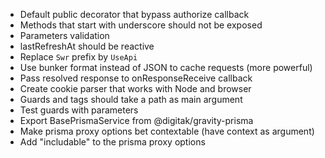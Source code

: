 - Default public decorator that bypass authorize callback
- Methods that start with underscore should not be exposed
- Parameters validation
- lastRefreshAt should be reactive
- Replace `Swr` prefix by `UseApi`
- Use bunker format instead of JSON to cache requests (more powerful)
- Pass resolved response to onResponseReceive callback
- Create cookie parser that works with Node and browser
- Guards and tags should take a path as main argument
- Test guards with parameters
- Export BasePrismaService from @digitak/gravity-prisma
- Make prisma proxy options bet contextable (have context as argument)
- Add "includable" to the prisma proxy options